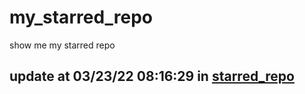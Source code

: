 # my_starred_repo
show me my starred repo

update at 03/23/22 08:16:29 in [starred_repo](./index.html)
---

